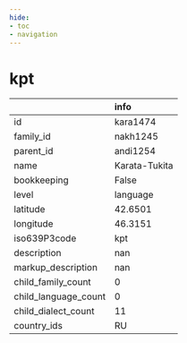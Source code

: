 ```yaml
---
hide:
- toc
- navigation
---
```

# kpt
|                      | info          |
|:---------------------|:--------------|
| id                   | kara1474      |
| family_id            | nakh1245      |
| parent_id            | andi1254      |
| name                 | Karata-Tukita |
| bookkeeping          | False         |
| level                | language      |
| latitude             | 42.6501       |
| longitude            | 46.3151       |
| iso639P3code         | kpt           |
| description          | nan           |
| markup_description   | nan           |
| child_family_count   | 0             |
| child_language_count | 0             |
| child_dialect_count  | 11            |
| country_ids          | RU            |